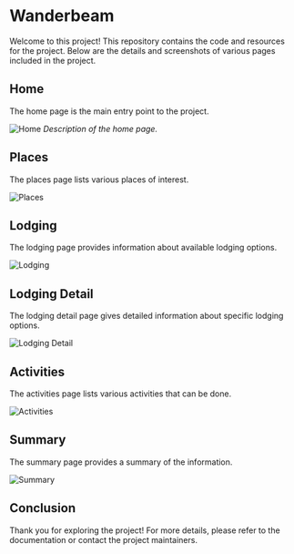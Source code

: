 # Wanderbeam

Welcome to this project! This repository contains the code and resources for the project. Below are the details and screenshots of various pages included in the project.

## Home

The home page is the main entry point to the project.

![Home](images/home.png)
*Description of the home page.*

## Places

The places page lists various places of interest.

![Places](images/places.png)

## Lodging

The lodging page provides information about available lodging options.

![Lodging](images/lodging.png)

## Lodging Detail

The lodging detail page gives detailed information about specific lodging options.

![Lodging Detail](images/lodging-detail.png)

## Activities

The activities page lists various activities that can be done.

![Activities](images/activities.png)

## Summary

The summary page provides a summary of the information.

![Summary](images/summary.png)

## Conclusion

Thank you for exploring the project! For more details, please refer to the documentation or contact the project maintainers.
